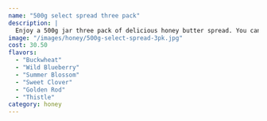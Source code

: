 ```yaml
---
name: "500g select spread three pack"
description: |
  Enjoy a 500g jar three pack of delicious honey butter spread. You can choose from our variety of honey spread flavours  for your three jars and the quantity you want to purchase.
image: "/images/honey/500g-select-spread-3pk.jpg"
cost: 30.50
flavors:
  - "Buckwheat"
  - "Wild Blueberry"
  - "Summer Blossom"
  - "Sweet Clover"
  - "Golden Rod"
  - "Thistle"
category: honey
---
```

